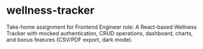 # wellness-tracker
Take-home assignment for Frontend Engineer role: A React-based Wellness Tracker with mocked authentication, CRUD operations, dashboard, charts, and bonus features (CSV/PDF export, dark mode).
